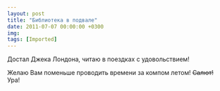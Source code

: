 ```yaml
---
layout: post
title: "Библиотека в подвале"
date: 2011-07-07 00:00:00 +0300
img: 
tags: [Imported]
---
```


Достал Джека Лондона, читаю в поездках с удовольствием!

Желаю Вам поменьше проводить времени за компом летом! ~~Салют!~~ Ура!
